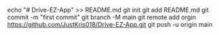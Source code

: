 echo "# Drive-EZ-App" >> README.md
git init
git add README.md
git commit -m "first commit"
git branch -M main
git remote add orgin https://github.com/JustKris018/Drive-EZ-App.git
git push -u origin main
